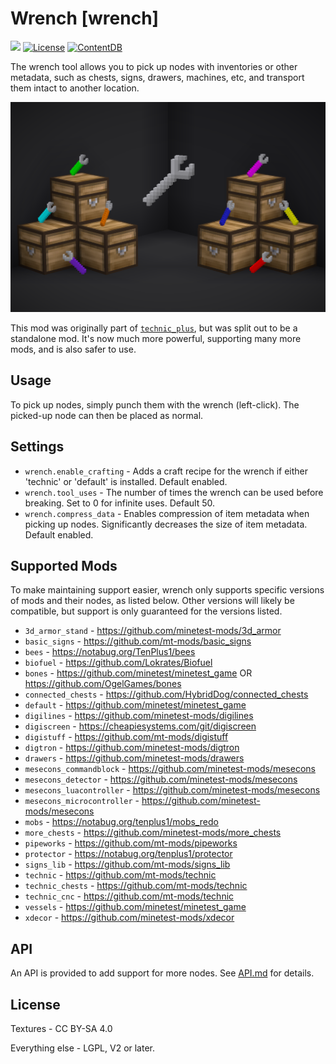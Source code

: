 # Wrench [wrench]

![](https://github.com/mt-mods/wrench/workflows/luacheck/badge.svg)
[![License](https://img.shields.io/badge/license-LGPLv2.0%2B-purple.svg)](https://www.gnu.org/licenses/old-licenses/lgpl-2.0.en.html)
[![ContentDB](https://content.minetest.net/packages/mt-mods/wrench/shields/downloads/)](https://content.minetest.net/packages/mt-mods/wrench/)

The wrench tool allows you to pick up nodes with inventories or other metadata, such as chests, signs, drawers, machines, etc, and transport them intact to another location.

![](screenshot.png?raw=true)

This mod was originally part of [`technic_plus`](https://github.com/mt-mods/technic), but was split out to be a standalone mod. It's now much more powerful, supporting many more mods, and is also safer to use.

## Usage

To pick up nodes, simply punch them with the wrench (left-click). The picked-up node can then be placed as normal.

## Settings

- `wrench.enable_crafting` - Adds a craft recipe for the wrench if either 'technic' or 'default' is installed. Default enabled.
- `wrench.tool_uses` - The number of times the wrench can be used before breaking. Set to 0 for infinite uses. Default 50.
- `wrench.compress_data` - Enables compression of item metadata when picking up nodes. Significantly decreases the size of item metadata. Default enabled.

## Supported Mods

To make maintaining support easier, wrench only supports specific versions of mods and their nodes, as listed below. Other versions will likely be compatible, but support is only guaranteed for the versions listed.

- `3d_armor_stand` - https://github.com/minetest-mods/3d_armor
- `basic_signs` - https://github.com/mt-mods/basic_signs
- `bees` - https://notabug.org/TenPlus1/bees
- `biofuel` - https://github.com/Lokrates/Biofuel
- `bones` - https://github.com/minetest/minetest_game OR https://github.com/OgelGames/bones
- `connected_chests` - https://github.com/HybridDog/connected_chests
- `default` - https://github.com/minetest/minetest_game
- `digilines` - https://github.com/minetest-mods/digilines
- `digiscreen` - https://cheapiesystems.com/git/digiscreen
- `digistuff` - https://github.com/mt-mods/digistuff
- `digtron` - https://github.com/minetest-mods/digtron
- `drawers` - https://github.com/minetest-mods/drawers
- `mesecons_commandblock` - https://github.com/minetest-mods/mesecons
- `mesecons_detector` - https://github.com/minetest-mods/mesecons
- `mesecons_luacontroller` - https://github.com/minetest-mods/mesecons
- `mesecons_microcontroller` - https://github.com/minetest-mods/mesecons
- `mobs` - https://notabug.org/tenplus1/mobs_redo
- `more_chests` - https://github.com/minetest-mods/more_chests
- `pipeworks` - https://github.com/mt-mods/pipeworks
- `protector` - https://notabug.org/tenplus1/protector
- `signs_lib` - https://github.com/mt-mods/signs_lib
- `technic` - https://github.com/mt-mods/technic
- `technic_chests` - https://github.com/mt-mods/technic
- `technic_cnc` - https://github.com/mt-mods/technic
- `vessels` - https://github.com/minetest/minetest_game
- `xdecor` - https://github.com/minetest-mods/xdecor

## API

An API is provided to add support for more nodes. See [API.md](API.md) for details.

## License

Textures - CC BY-SA 4.0

Everything else - LGPL, V2 or later.
